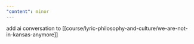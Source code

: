 ```yaml
---
"content": minor
---
```


add ai conversation to [[course/lyric-philosophy-and-culture/we-are-not-in-kansas-anymore]]
